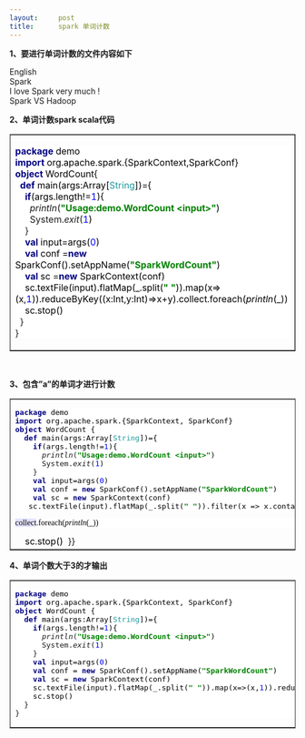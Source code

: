 ```yaml
---
layout:     post
title:      spark 单词计数
---
```

<div id="article_content" class="article_content clearfix csdn-tracking-statistics" data-pid="blog" data-mod="popu_307" data-dsm="post">
								            <link rel="stylesheet" href="https://csdnimg.cn/release/phoenix/template/css/ck_htmledit_views-f76675cdea.css">
						<div class="htmledit_views" id="content_views">
                
<p><strong>1、要进行单词计数的文件内容如下</strong></p>
<p>English<br>
Spark<br>
I love Spark very much !<br>
Spark VS Hadoop</p>
<p></p>
<p><strong>2、单词计数spark scala代码</strong></p>
<table width="200" cellspacing="1" cellpadding="1" border="1"><tbody><tr><td>
<p style="background:#FFFFFF;"><strong><span style="color:#000080;">package </span></strong><span style="color:#000000;">demo<br></span><strong><span style="color:#000080;">import </span></strong><span style="color:#000000;">org.apache.spark.{SparkContext,SparkConf}</span><em><span style="color:#808080;"><br></span></em><strong><span style="color:#000080;">object </span></strong><span style="color:#000000;">WordCount{<br>
  </span><strong><span style="color:#000080;">def </span></strong><span style="color:#000000;">main(args:Array[</span><span style="color:#20999D;">String</span><span style="color:#000000;">])={</span><em><span style="color:#808080;"><br>
    </span></em><strong><span style="color:#000080;">if</span></strong><span style="color:#000000;">(args.length!=</span><span style="color:#0000FF;">1</span><span style="color:#000000;">){<br>
      </span><em>println</em>(<strong><span style="color:#008000;">"Usage:demo.WordCount &lt;input&gt;"</span></strong><span style="color:#000000;">)<br>
      </span>System.<em>exit</em>(<span style="color:#0000FF;">1</span><span style="color:#000000;">)<br>
    </span>}<br>
    <strong><span style="color:#000080;">val </span></strong><span style="color:#000000;">input=args(</span><span style="color:#0000FF;">0</span><span style="color:#000000;">)</span><em><span style="color:#808080;"><br>
    </span></em><strong><span style="color:#000080;">val </span></strong><span style="color:#000000;">conf =</span><strong><span style="color:#000080;">new
</span></strong><span style="color:#000000;">SparkConf().setAppName(</span><strong><span style="color:#008000;">"SparkWordCount"</span></strong><span style="color:#000000;">)<br>
    </span><strong><span style="color:#000080;">val </span></strong><span style="color:#000000;">sc =</span><strong><span style="color:#000080;">new
</span></strong><span style="color:#000000;">SparkContext(conf)</span><em><span style="color:#808080;"><br>
    </span></em><span style="color:#000000;">sc.textFile(input).flatMap(_.split(</span><strong><span style="color:#008000;">" "</span></strong><span style="color:#000000;">)).map(x=&gt;(x,</span><span style="color:#0000FF;">1</span><span style="color:#000000;">)).reduceByKey((x:Int,y:Int)=&gt;x+y).collect.foreach(<em>println</em>(_))</span><em><span style="color:#808080;"><br>
    </span></em><span style="color:#000000;">sc.stop()<br>
  </span>}<br>
}</p>
</td>
</tr></tbody></table><p> </p>
<p><strong>3、包含”a”的单词才进行计数</strong></p>
<table width="200" cellspacing="1" cellpadding="1" border="1"><tbody><tr><td>
<pre style="background:#FFFFFF;"><strong><span style="color:#000080;">package </span></strong><span style="color:#000000;">demo
</span><strong><span style="color:#000080;">import </span></strong><span style="color:#000000;">org.apache.spark.{SparkContext, SparkConf}</span><em><span style="color:#808080;">
</span></em><strong><span style="color:#000080;">object </span></strong><span style="color:#000000;">WordCount {
  </span><strong><span style="color:#000080;">def </span></strong><span style="color:#000000;">main(args:Array[</span><span style="color:#20999D;">String</span><span style="color:#000000;">])={</span><em><span style="color:#808080;">
    </span></em><strong><span style="color:#000080;">if</span></strong><span style="color:#000000;">(args.length!=</span><span style="color:#0000FF;">1</span><span style="color:#000000;">){
      </span><em>println</em>(<strong><span style="color:#008000;">"Usage:demo.WordCount &lt;input&gt;"</span></strong><span style="color:#000000;">)
      </span>System.<em>exit</em>(<span style="color:#0000FF;">1</span><span style="color:#000000;">)
    </span>}
    <strong><span style="color:#000080;">val </span></strong><span style="color:#000000;">input=args(</span><span style="color:#0000FF;">0</span><span style="color:#000000;">)</span><em><span style="color:#808080;">
    </span></em><strong><span style="color:#000080;">val </span></strong><span style="color:#000000;">conf = </span><strong><span style="color:#000080;">new </span></strong><span style="color:#000000;">SparkConf().setAppName(</span><strong><span style="color:#008000;">"SparkWordCount"</span></strong><span style="color:#000000;">)
    </span><strong><span style="color:#000080;">val </span></strong><span style="color:#000000;">sc = </span><strong><span style="color:#000080;">new </span></strong><span style="color:#000000;">SparkContext(conf)</span><em><span style="color:#808080;">
   </span></em><span style="color:#000000;">sc.textFile(input).flatMap(_.split(</span><strong><span style="color:#008000;">" "</span></strong><span style="color:#000000;">)).filter(x =&gt; x.contains(</span><strong><span style="color:#008000;">"a"</span></strong><span style="color:#000000;">)).map(x=&gt;(x,</span><span style="color:#0000FF;">1</span><span style="color:#000000;">)).reduceByKey((x:Int,y:Int)=&gt;x+y).</span></pre><pre style="background-color:#ffffff;color:#000000;font-family:'宋体';font-size:10.5pt;"><span style="background-color:#e4e4ff;">collect</span>.foreach(<span style="font-style:italic;">println</span>(_))</pre><em><span style="color:#808080;">    </span></em><span style="color:#000000;">sc.stop()  </span>}}
</td>
</tr></tbody></table><p><strong>4、单词个数大于3的才输出</strong></p>
<table width="200" cellspacing="1" cellpadding="1" border="1"><tbody><tr><td>
<pre style="background:#FFFFFF;"><strong><span style="color:#000080;">package </span></strong><span style="color:#000000;">demo
</span><strong><span style="color:#000080;">import </span></strong><span style="color:#000000;">org.apache.spark.{SparkContext, SparkConf}</span><em><span style="color:#808080;">
</span></em><strong><span style="color:#000080;">object </span></strong><span style="color:#000000;">WordCount {
  </span><strong><span style="color:#000080;">def </span></strong><span style="color:#000000;">main(args:Array[</span><span style="color:#20999D;">String</span><span style="color:#000000;">])={</span><em><span style="color:#808080;">
    </span></em><strong><span style="color:#000080;">if</span></strong><span style="color:#000000;">(args.length!=</span><span style="color:#0000FF;">1</span><span style="color:#000000;">){
      </span><em>println</em>(<strong><span style="color:#008000;">"Usage:demo.WordCount &lt;input&gt;"</span></strong><span style="color:#000000;">)
      </span>System.<em>exit</em>(<span style="color:#0000FF;">1</span><span style="color:#000000;">)
    </span>}
    <strong><span style="color:#000080;">val </span></strong><span style="color:#000000;">input=args(</span><span style="color:#0000FF;">0</span><span style="color:#000000;">)</span><em><span style="color:#808080;">
    </span></em><strong><span style="color:#000080;">val </span></strong><span style="color:#000000;">conf = </span><strong><span style="color:#000080;">new </span></strong><span style="color:#000000;">SparkConf().setAppName(</span><strong><span style="color:#008000;">"SparkWordCount"</span></strong><span style="color:#000000;">)
    </span><strong><span style="color:#000080;">val </span></strong><span style="color:#000000;">sc = </span><strong><span style="color:#000080;">new </span></strong><span style="color:#000000;">SparkContext(conf)</span><em><span style="color:#808080;">
    </span></em><span style="color:#000000;">sc.textFile(input).flatMap(_.split(</span><strong><span style="color:#008000;">" "</span></strong><span style="color:#000000;">)).map(x=&gt;(x,</span><span style="color:#0000FF;">1</span><span style="color:#000000;">)).reduceByKey((x:Int,y:Int)=&gt;x+y).collect.foreach(x =&gt; </span><strong><span style="color:#000080;">if</span></strong><span style="color:#000000;">(x._2&gt;</span><span style="color:#0000FF;">2</span><span style="color:#000000;">) <em>println</em>(x))</span><em><span style="color:#808080;">
    </span></em><span style="color:#000000;">sc.stop()
  </span>}
}</pre>
</td>
</tr></tbody></table><br>            </div>
                </div>
